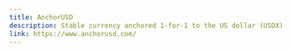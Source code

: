 ```yaml
---
title: AnchorUSD
description: Stable currency anchored 1-for-1 to the US dollar (USDX)
link: https://www.anchorusd.com/
---
```


